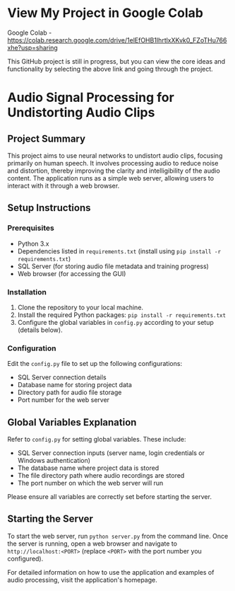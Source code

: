 # View My Project in Google Colab
Google Colab - https://colab.research.google.com/drive/1elEfOHB1IhrtlxXKvk0_FZoTHu766xhe?usp=sharing

This GitHub project is still in progress, but you can view the core ideas and functionality by selecting the above link and going through the project.

# Audio Signal Processing for Undistorting Audio Clips

## Project Summary
This project aims to use neural networks to undistort audio clips, focusing primarily on human speech. It involves processing audio to reduce noise and distortion, thereby improving the clarity and intelligibility of the audio content. The application runs as a simple web server, allowing users to interact with it through a web browser.

## Setup Instructions
### Prerequisites
- Python 3.x
- Dependencies listed in `requirements.txt` (install using `pip install -r requirements.txt`)
- SQL Server (for storing audio file metadata and training progress)
- Web browser (for accessing the GUI)

### Installation
1. Clone the repository to your local machine.
2. Install the required Python packages: `pip install -r requirements.txt`
3. Configure the global variables in `config.py` according to your setup (details below).

### Configuration
Edit the `config.py` file to set up the following configurations:
- SQL Server connection details
- Database name for storing project data
- Directory path for audio file storage
- Port number for the web server

## Global Variables Explanation
Refer to `config.py` for setting global variables. These include:
- SQL Server connection inputs (server name, login credentials or Windows authentication)
- The database name where project data is stored
- The file directory path where audio recordings are stored
- The port number on which the web server will run

Please ensure all variables are correctly set before starting the server.

## Starting the Server
To start the web server, run `python server.py` from the command line. Once the server is running, open a web browser and navigate to `http://localhost:<PORT>` (replace `<PORT>` with the port number you configured).

For detailed information on how to use the application and examples of audio processing, visit the application's homepage.
